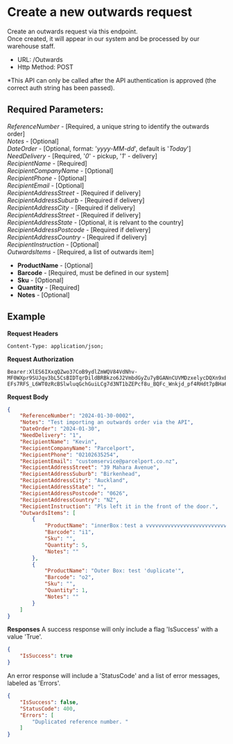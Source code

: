 # Create a new outwards request

Create an outwards request via this endpoint.  
Once created, it will appear in our system and be processed by our warehouse staff.

- URL: /Outwards
- Http Method: POST

*This API can only be called after the API authentication is approved (the correct
auth string has been passed). 

## Required Parameters:
*ReferenceNumber* - [Required, a unique string to identify the outwards order]  
*Notes* - [Optional]  
*DateOrder* - [Optional, format: '*yyyy-MM-dd*', default is '*Today*']  
*NeedDelivery* - [Required, '*0*' - pickup, '*1*' - delivery]  
*RecipientName* - [Required]  
*RecipientCompanyName* - [Optional]  
*RecipientPhone* - [Optional]  
*RecipientEmail* - [Optional]  
*RecipientAddressStreet* - [Required if delivery]  
*RecipientAddressSuburb* - [Required if delivery]  
*RecipientAddressCity* - [Required if delivery]  
*RecipientAddressStreet* - [Required if delivery]  
*RecipientAddressState* - [Optional, it is relvant to the country]  
*RecipientAddressPostcode* - [Required if delivery]  
*RecipientAddressCountry* - [Required if delivery]  
*RecipientInstruction* - [Optional]  
*OutwardsItems* - [Required, a list of outwards item]
- **ProductName** - [Optional]
- **Barcode** - [Required, must be defined in our system]
- **Sku** - [Optional]
- **Quantity** - [Required]
- **Notes** - [Optional]


## Example

**Request Headers**
```
Content-Type: application/json;
```

**Request Authorization**
```
Bearer:XlES6IXxqQZwo37CoB9ydlZmWQV84VdNhv-MF0WXpr9SUJqv3bL5CsBIDTqrDildBRBkzo6J2VmbdGyZu7yBGANnCUVMDzxelycDQXn9xBxqobDBAVs70nslc4C90PJ6jmtEI56U5SD8ms5c7ubKOa6DR0rLb_GTY4kXitqHPsPpCaUKckwGSIyCwGeZcAx60A50Na2CTISg5CfCGFTTAOQ6znVRLkJIb4fbbI87iYkBLDbQb2S09iFAqMc0odR9lpziU3BS5y41fZBXHwUUCEwk2-EFs7RFS_L6WT0zRcBSlwluqGchGuiLCg7d3NT1bZEPcf8u_BQFc_Wnkjd_pf4RHdt7pBHa6mgDib5ao1hugdE5z
```

**Request Body**
``` json
{
    "ReferenceNumber": "2024-01-30-0002",
    "Notes": "Test importing an outwards order via the API",
    "DateOrder": "2024-01-30",
    "NeedDelivery": "1",
    "RecipientName": "Kevin",
    "RecipientCompanyName": "Parcelport",
    "RecipientPhone": "02102635254",
    "RecipientEmail": "customservice@parcelport.co.nz",
    "RecipientAddressStreet": "39 Mahara Avenue",
    "RecipientAddressSuburb": "Birkenhead",
    "RecipientAddressCity": "Auckland",
    "RecipientAddressState": "",
    "RecipientAddressPostcode": "0626",
    "RecipientAddressCountry": "NZ",
    "RecipientInstruction": "Pls left it in the front of the door.",
    "OutwardsItems": [
        {
            "ProductName": "innerBox：test a vvvvvvvvvvvvvvvvvvvvvvvvvvvvvvvvvvvvvery long product name",
            "Barcode": "i1",
            "Sku": "",
            "Quantity": 5,
            "Notes": ""
        },
        {
            "ProductName": "Outer Box: test 'duplicate'",
            "Barcode": "o2",
            "Sku": "",
            "Quantity": 1,
            "Notes": ""
        }
    ]
}
```

**Responses**
A success response will only include a flag 'IsSuccess' with a value 'True'.

``` json
{
    "IsSuccess": true
}
```

An error response will include a 'StatusCode' and a list of error messages, labeled as 'Errors'.

``` json
{
    "IsSuccess": false,
    "StatusCode": 400,
    "Errors": [
        "Duplicated reference number. "
    ]
}
```
